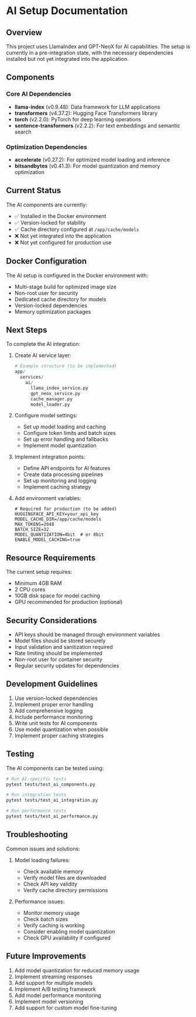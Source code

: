 # AI Setup Documentation

## Overview
This project uses LlamaIndex and GPT-NeoX for AI capabilities. The setup is currently in a pre-integration state, with the necessary dependencies installed but not yet integrated into the application.

## Components

### Core AI Dependencies
- **llama-index** (v0.9.48): Data framework for LLM applications
- **transformers** (v4.37.2): Hugging Face Transformers library
- **torch** (v2.2.0): PyTorch for deep learning operations
- **sentence-transformers** (v2.2.2): For text embeddings and semantic search

### Optimization Dependencies
- **accelerate** (v0.27.2): For optimized model loading and inference
- **bitsandbytes** (v0.41.3): For model quantization and memory optimization

## Current Status
The AI components are currently:
- ✅ Installed in the Docker environment
- ✅ Version-locked for stability
- ✅ Cache directory configured at `/app/cache/models`
- ❌ Not yet integrated into the application
- ❌ Not yet configured for production use

## Docker Configuration
The AI setup is configured in the Docker environment with:
- Multi-stage build for optimized image size
- Non-root user for security
- Dedicated cache directory for models
- Version-locked dependencies
- Memory optimization packages

## Next Steps
To complete the AI integration:

1. Create AI service layer:
   ```python
   # Example structure (to be implemented)
   app/
     services/
       ai/
         llama_index_service.py
         gpt_neox_service.py
         cache_manager.py
         model_loader.py
   ```

2. Configure model settings:
   - Set up model loading and caching
   - Configure token limits and batch sizes
   - Set up error handling and fallbacks
   - Implement model quantization

3. Implement integration points:
   - Define API endpoints for AI features
   - Create data processing pipelines
   - Set up monitoring and logging
   - Implement caching strategy

4. Add environment variables:
   ```env
   # Required for production (to be added)
   HUGGINGFACE_API_KEY=your_api_key
   MODEL_CACHE_DIR=/app/cache/models
   MAX_TOKENS=2048
   BATCH_SIZE=32
   MODEL_QUANTIZATION=4bit  # or 8bit
   ENABLE_MODEL_CACHING=true
   ```

## Resource Requirements
The current setup requires:
- Minimum 4GB RAM
- 2 CPU cores
- 10GB disk space for model caching
- GPU recommended for production (optional)

## Security Considerations
- API keys should be managed through environment variables
- Model files should be stored securely
- Input validation and sanitization required
- Rate limiting should be implemented
- Non-root user for container security
- Regular security updates for dependencies

## Development Guidelines
1. Use version-locked dependencies
2. Implement proper error handling
3. Add comprehensive logging
4. Include performance monitoring
5. Write unit tests for AI components
6. Use model quantization when possible
7. Implement proper caching strategies

## Testing
The AI components can be tested using:
```bash
# Run AI-specific tests
pytest tests/test_ai_components.py

# Run integration tests
pytest tests/test_ai_integration.py

# Run performance tests
pytest tests/test_ai_performance.py
```

## Troubleshooting
Common issues and solutions:
1. Model loading failures:
   - Check available memory
   - Verify model files are downloaded
   - Check API key validity
   - Verify cache directory permissions

2. Performance issues:
   - Monitor memory usage
   - Check batch sizes
   - Verify caching is working
   - Consider enabling model quantization
   - Check GPU availability if configured

## Future Improvements
1. Add model quantization for reduced memory usage
2. Implement streaming responses
3. Add support for multiple models
4. Implement A/B testing framework
5. Add model performance monitoring
6. Implement model versioning
7. Add support for custom model fine-tuning 